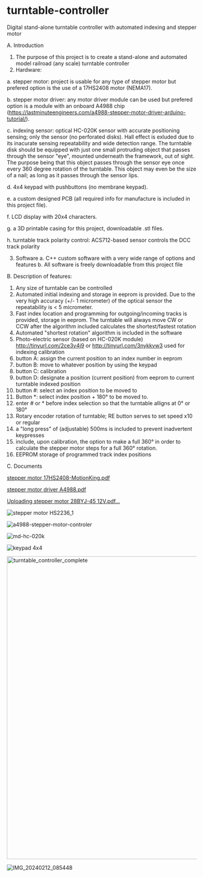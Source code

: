 # turntable-controller
Digital stand-alone turntable controller with automated indexing and stepper motor

A. Introduction
  1. The purpose of this project is to create a stand-alone and automated model railroad (any scale) turntable controller
  2. Hardware: 

  a. stepper motor: project is usable for any type of stepper motor but prefered option is the use of a 17HS2408 motor (NEMA17).

  b. stepper motor driver: any motor driver module can be used but prefered option is a module with an onboard A4988 chip (https://lastminuteengineers.com/a4988-stepper-motor-driver-arduino-tutorial/).
    
  c. indexing sensor: optical HC-020K sensor with accurate positioning sensing; only the sensor (no perforated disks). Hall effect is exluded due to its inacurate sensing repeatability and wide detection range.
  The turntable disk should be equipped with just one small protruding object that passes through the sensor "eye", mounted underneath the framework, out of sight.
  The purpose being that this object passes through the sensor eye once every 360 degree rotation of the turntable.
This object may even be the size of a nail; as long as it passes through the sensor lips.
    
  d. 4x4 keypad with pushbuttons (no membrane keypad).
    
  e. a custom designed PCB (all required info for manufacture is included in this project file).
    
  f. LCD display with 20x4 characters.
    
  g. a 3D printable casing for this project, downloadable .stl files.

  h. turntable track polarity control: ACS712-based sensor controls the DCC track polarity
    
  3. Software
    a. C++ custom software with a very wide range of options and features
    b. All software is freely downloadable from this project file

B. Description of features:
  1. Any size of turntable can be controlled
  2. Automated initial indexing and storage in eeprom is provided. Due to the very high accuracy (+/- 1 micrometer) of the optical sensor the repeatability is < 5 micrometer.
  3. Fast index location and programming for outgoing/incoming tracks is provided, storage in eeprom. The turntable will always move CW or CCW after the algorithm included calculates the shortest/fastest rotation
  4. Automated "shortest rotation" algorithm is included in the software
  5. Photo-electric sensor (based on HC-020K module) http://tinyurl.com/2ce3v4j9 or http://tinyurl.com/3nykkvw3 used for indexing calibration
  6. button A: assign the current position to an index number in eeprom
  7. button B: move to whatever position by using the keypad
  8. button C: calibration
  9. button D: designate a position (current position) from eeprom to current turntable indexed position
  11. button #: select an index position to be moved to
  12. Button *: select index position + 180° to be moved to.
  13. enter # or * before index selection so that the turntable alligns at 0° or 180°
  14. Rotary encoder rotation of turntable; RE button serves to set speed x10 or regular
  15. a "long press" of (adjustable) 500ms is included to prevent inadvertent keypresses
  16. include, upon calibration, the option to make a full 360° in order to calculate the stepper motor steps for a full 360° rotation.
  17. EEPROM storage of programmed track index positions

C. Documents

[stepper motor 17HS2408-MotionKing.pdf](https://github.com/Erik84750/turntable-controller/files/14192960/stepper.motor.17HS2408-MotionKing.pdf)

[stepper motor driver A4988.pdf](https://github.com/Erik84750/turntable-controller/files/14192971/stepper.motor.driver.A4988.pdf)

[Uploading stepper motor 28BYJ-45 12V.pdf…]()




![stepper motor HS2236_1](https://github.com/Erik84750/turntable-controller/assets/20128852/0df68b92-2e0d-4379-9515-5cf681c18422)

![a4988-stepper-motor-controler](https://github.com/Erik84750/turntable-controller/assets/20128852/c50b7870-e508-422d-878e-d73ceac1acc1)

![md-hc-020k](https://github.com/Erik84750/turntable-controller/assets/20128852/56b6b7ec-ffee-40d6-be44-9f8bce4e5b92)

![keypad 4x4](https://github.com/Erik84750/turntable-controller/assets/20128852/72cb4111-b025-4728-82b0-08ddbe2f0e2e)

<img width="804" alt="turntable_controller_complete" src="https://github.com/Erik84750/turntable-controller/assets/20128852/87b85869-a899-421c-a504-99f51ce4470f">

![IMG_20240212_085448](https://github.com/Erik84750/turntable-controller/assets/20128852/2b947752-17b8-457a-8715-5f5f5e0ba67f)



